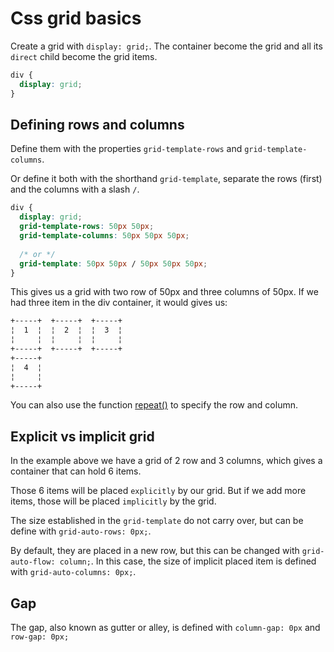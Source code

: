 # Css grid basics

Create a grid with `display: grid;`. The container become the grid and all
its `direct` child become the grid items.

```css
div {
  display: grid;
}
```

## Defining rows and columns

Define them with the properties `grid-template-rows` and
`grid-template-columns`.

Or define it both with the shorthand `grid-template`,
separate the rows (first) and the columns with a slash `/`.

```css
div {
  display: grid;
  grid-template-rows: 50px 50px;
  grid-template-columns: 50px 50px 50px;
  
  /* or */
  grid-template: 50px 50px / 50px 50px 50px;
} 
```
This gives us a grid with two row of 50px and three columns of 50px.
If we had three item in the div container, it would gives us:

```markdown
+-----+  +-----+  +-----+
¦  1  ¦  ¦  2  ¦  ¦  3  ¦
¦     ¦  ¦     ¦  ¦     ¦
+-----+  +-----+  +-----+
+-----+ 
¦  4  ¦  
¦     ¦  
+-----+  
```

You can also use the function [repeat()](css_grid_advanced.md) to specify the row and column.

## Explicit vs implicit grid

In the example above we have a grid of 2 row and 3 columns,
which gives a container that can hold 6 items.

Those 6 items will be placed `explicitly` by our grid.
But if we add more items, those will be placed `implicitly` by the grid.

The size established in the `grid-template` do not carry over, but can be
define with `grid-auto-rows: 0px;`.

By default, they are placed in a new row, but this can be changed with
`grid-auto-flow: column;`. In this case, the size of implicit placed item
is defined with `grid-auto-columns: 0px;`.


## Gap

The gap, also known as gutter or alley, is defined with
`column-gap: 0px` and `row-gap: 0px;`
